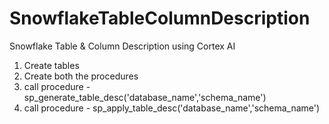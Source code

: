 # SnowflakeTableColumnDescription
Snowflake Table &amp; Column Description using Cortex AI

1. Create tables
2. Create both the procedures
3. call procedure - sp_generate_table_desc('database_name','schema_name')
4. call procedure - sp_apply_table_desc('database_name','schema_name')
